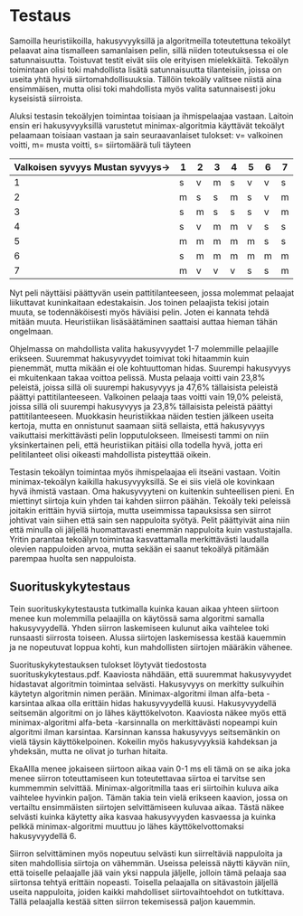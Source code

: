 Testaus
=======

Samoilla heuristiikoilla, hakusyvyyksillä ja algoritmeilla toteutettuna tekoälyt pelaavat aina tismalleen samanlaisen pelin, sillä niiden toteutuksessa ei ole satunnaisuutta. Toistuvat testit eivät siis ole erityisen mielekkäitä. Tekoälyn toimintaan olisi toki mahdollista lisätä satunnaisuutta tilanteisiin, joissa on useita yhtä hyviä siirtomahdollisuuksia. Tällöin tekoäly valitsee niistä aina ensimmäisen, mutta olisi toki mahdollista myös valita satunnaisesti joku kyseisistä siirroista.

Aluksi testasin tekoälyjen toimintaa toisiaan ja ihmispelaajaa vastaan. Laitoin ensin eri hakusyvyyksillä varustetut minimax-algoritmia käyttävät tekoälyt pelaamaan toisiaan vastaan ja sain seuraavanlaiset tulokset:
v= valkoinen voitti, m= musta voitti, s= siirtomäärä tuli täyteen

| Valkoisen syvyys Mustan syvyys-> | 1 | 2 | 3 | 4 | 5 | 6 | 7 |
|---|---|---|---|---|---|---|---|
| 1 | s | v | m | s | v | v | s |
| 2 | m | s | s | m | s | v | m |
| 3 | s | m | s | s | s | v | m |
| 4 | s | v | m | m | v | s | s |
| 5 | m | m | m | m | m | s | s |
| 6 | s | m | m | m | m | m | m |
| 7 | m | v | v | v | s | s | m | 


Nyt peli näyttäisi päättyvän usein pattitilanteeseen, jossa molemmat pelaajat liikuttavat kuninkaitaan edestakaisin. Jos toinen pelaajista tekisi jotain muuta, se todennäköisesti myös häviäisi pelin. Joten ei kannata tehdä mitään muuta. Heuristiikan lisäsäätäminen saattaisi auttaa hieman tähän ongelmaan.

Ohjelmassa on mahdollista valita hakusyvyydet 1-7 molemmille pelaajille erikseen. Suuremmat hakusyvyydet toimivat toki hitaammin kuin pienemmät, mutta mikään ei ole kohtuuttoman hidas. Suurempi hakusyvyys ei mkuitenkaan takaa voittoa pelissä. Musta pelaaja voitti vain 23,8% peleistä, joissa sillä oli suurempi hakusyvyys ja 47,6% tällaisista peleistä päättyi pattitilanteeseen. Valkoinen pelaaja taas voitti vain 19,0% peleistä, joissa sillä oli suurempi hakusyvyys ja 23,8% tällaisista peleistä päättyi pattitilanteeseen. Muokkasin heuristiikkaa näiden testien jälkeen useita kertoja, mutta en onnistunut saamaan siitä sellaista, että hakusyvyys vaikuttaisi merkittävästi pelin lopputulokseen. Ilmeisesti tammi on niin yksinkertainen peli, että heuristiikan pitäisi olla todella hyvä, jotta eri pelitilanteet olisi oikeasti mahdollista pisteyttää oikein.

Testasin tekoälyn toimintaa myös ihmispelaajaa eli itseäni vastaan. Voitin minimax-tekoälyn kaikilla hakusyvyyksillä. Se ei siis vielä ole kovinkaan hyvä ihmistä vastaan. Oma hakusyvyyteni on kuitenkin suhteellisen pieni. En miettinyt siirtoja kuin yhden tai kahden siirron päähän. Tekoäly teki peleissä joitakin erittäin hyviä siirtoja, mutta useimmissa tapauksissa sen siirrot johtivat vain siihen että sain sen nappuloita syötyä. Pelit päättyivät aina niin että minulla oli jäljellä huomattavasti enemmän nappuloita kuin vastustajalla. Yritin parantaa tekoälyn toimintaa kasvattamalla merkittävästi laudalla olevien nappuloiden arvoa, mutta sekään ei saanut tekoälyä pitämään parempaa huolta sen nappuloista.


Suorituskykytestaus
-------------------

Tein suorituskykytestausta tutkimalla kuinka kauan aikaa yhteen siirtoon menee kun molemmilla pelaajilla on käytössä sama algoritmi samalla hakusyvyydellä. Yhden siirron laskemiseen kulunut aika vaihtelee toki runsaasti siirrosta toiseen. Alussa siirtojen laskemisessa kestää kauemmin ja ne nopeutuvat loppua kohti, kun mahdollisten siirtojen määräkin vähenee.

Suorituskykytestauksen tulokset löytyvät tiedostosta suorituskykytestaus.pdf. Kaaviosta nähdään, että suuremmat hakusyvyydet hidastavat algoritmin toimintaa selvästi. Hakusyvyys on merkitty sulkuihin käytetyn algoritmin nimen perään. Minimax-algoritmi ilman alfa-beta -karsintaa alkaa olla erittäin hidas hakusyvyydellä kuusi. Hakusyvyydellä seitsemän algoritmi on jo lähes käyttökelvoton. Kaaviosta näkee myös että minimax-algoritmi alfa-beta -karsinnalla on merkittävästi nopeampi kuin algoritmi ilman karsintaa. Karsinnan kanssa hakusyvyys seitsemänkin on vielä täysin käyttökelpoinen. Kokeilin myös hakusyvyyksiä kahdeksan ja yhdeksän, mutta ne olivat jo turhan hitaita.

EkaAIlla menee jokaiseen siirtoon aikaa vain 0-1 ms eli tämä on se aika joka menee siirron toteuttamiseen kun toteutettavaa siirtoa ei tarvitse sen kummemmin selvittää. Minimax-algoritmilla taas eri siirtoihin kuluva aika vaihtelee hyvinkin paljon. Tämän takia tein vielä erikseen kaavion, jossa on vertailtu ensimmäisten siirtojen selvittämiseen kuluvaa aikaa. Tästä näkee selvästi kuinka käytetty aika kasvaa hakusyvyyden kasvaessa ja kuinka pelkkä minimax-algoritmi muuttuu jo lähes käyttökelvottomaksi hakusyvyydellä 6.

Siirron selvittäminen myös nopeutuu selvästi kun siirreltäviä nappuloita ja siten mahdollisia siirtoja on vähemmän. Useissa peleissä näytti käyvän niin, että toiselle pelaajalle jää vain yksi nappula jäljelle, jolloin tämä pelaaja saa siirtonsa tehtyä erittäin nopeasti. Toisella pelaajalla on sitävastoin jäljellä useita nappuloita, joiden kaikki mahdolliset siirtovaihtoehdot on tutkittava. Tällä pelaajalla kestää sitten siirron tekemisessä paljon kauemmin.


